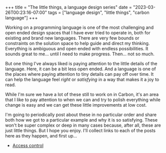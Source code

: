 +++
title = "The little things, a language design series"
date = "2023-03-26T00:23:16-07:00"
tags = ["language design", "little things", "carbon language"]
+++

Working on a programming language is one of the most challenging and open ended
design spaces that I have ever tried to operate in, both for existing and brand new languages. There are very few bounds or constraints on the solution
space to help guide and direct my thinking. Everything is ambiguous and open
ended with endless possibilities. It sounds great to me... until I need to make
progress. Then... not so much.

But one thing I've always liked is paying attention to the little details of the
language. Here, it can be a bit less open ended. And a language is one of the
places where paying attention to tiny details can pay off over time. It can help
the language feel _right_ or _satisfying_ in a way that makes it a joy to read.

While I'm sure we have a lot of these still to work on in Carbon, it's an area
that I like to pay attention to when we can and try to polish everything while
change is easy and we can get these little improvements at low cost.

I'm going to periodically post about these in no particular order and share
both how we got to a particular example and why it is so satisfying. These won't
be super complex or deep in many cases because, after all, these are just little
things. But I hope you enjoy. I'll collect links to each of the posts here as they happen, and first up...

- [Access control](/posts/little_things_1_access)
